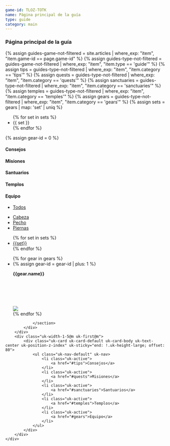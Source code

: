 ```yaml
---
game-id: TLOZ-TOTK
name: Página principal de la guía
type: guide
category: main
---
```

<h3>Página principal de la guía</h3>
{% assign guides-game-not-filtered = site.articles | where_exp: "item", "item.game-id == page.game-id" %}
{% assign guides-type-not-filtered = guides-game-not-filtered | where_exp: "item", "item.type == 'guide'" %}
{% assign tips = guides-type-not-filtered | where_exp: "item", "item.category == 'tips'" %}
{% assign quests = guides-type-not-filtered | where_exp: "item", "item.category == 'quests'" %}
{% assign sanctuaries = guides-type-not-filtered | where_exp: "item", "item.category == 'sanctuaries'" %}
{% assign temples = guides-type-not-filtered | where_exp: "item", "item.category == 'temples'" %}
{% assign gears = guides-type-not-filtered | where_exp: "item", "item.category == 'gears'" %}
{% assign sets = gears | map: 'set' | uniq %}
<ul>
  {% for set in sets %}
    <li>{{ set }}</li>
  {% endfor %}
</ul>
{% assign gear-id = 0 %}
<div>
    <div class="uk-grid">
        <div class="uk-width-4-5@m uk-grid-small">
            <div>
                <h4 id="tips">Consejos</h4>
                <h4 id="quests">Misiones</h4>
                <h4 id="sanctuaries">Santuarios</h4>
                <h4 id="temples">Templos</h4>
                <section class="uk-margin-bottom">
                    <h4 id="gears">Equipo</h4>
                    <div uk-filter="target: .js-filter">
                        <div class="uk-grid-small uk-grid-divider uk-child-width-auto uk-margin-remove" uk-grid>
                            <div>
                                <ul class="uk-subnav uk-subnav-pill" uk-margin>
                                    <li class="uk-active" uk-filter-control><a href="#">Todos</a></li>
                                </ul>
                            </div>
                            <div>
                                <ul class="uk-subnav uk-subnav-pill uk-margin-small-top uk-margin-bottom">
                                    <li uk-filter-control="filter: [data-slot='head']; group: data-slot"><a href="#">Cabeza</a></li>
                                    <li uk-filter-control="filter: [data-slot='chest']; group: data-slot"><a href="#">Pecho</a></li>
                                    <li uk-filter-control="filter: [data-slot='legs']; group: data-slot"><a href="#">Piernas</a></li>
                                </ul>
                            </div>
                        </div>
                        <div class="uk-grid-small uk-grid-divider uk-child-width-auto" uk-grid>    
                            <div>
                                <ul class="uk-subnav uk-subnav-pill" uk-margin>
                                    {% for set in sets %}
                                        <li uk-filter-control="filter: [data-set='{{set}}']; group: data-set"><a href="#">{{set}}</a></li>
                                    {% endfor %}
                                </ul>
                            </div>
                        </div>
                        <ul class="js-filter uk-grid-small" uk-grid uk-scrollspy="cls: uk-animation-fade; target: .uk-card; delay: 500; repeat: false">
                            {% for gear in gears %}
                            <li class="uk-width-1-3@m" data-slot="{{gear.slot}}" data-set="{{gear.set}}">
                            {% assign gear-id = gear-id | plus: 1 %}
                                <div class="uk-card uk-card-default" uk-toggle="target: #gear-{{gear-id}}-body">
                                    <div class="uk-grid uk-padding-remove uk-grid-match">
                                        <div class="uk-width-3-4" style="height: 110px">
                                            <p class="uk-margin-remove uk-padding-small">
                                                <strong>{{gear.name}}</strong>
                                            </p>
                                        </div>
                                        <div class="uk-width-1-4 uk-card-media-right uk-cover-container">
                                                    <img src="{{gear.icon}}" uk-tooltip="{{gear.name}}" uk-cover>
                                            </div>
                                        </div> 
                                        <div id="gear-{{gear-id}}-body" class="uk-card-body  uk-padding-remove" hidden>
                                            <p class="uk-padding-small">
                                                {{gear.description}}
                                            </p>
                                            <p class="uk-padding-small">
                                                <strong>Adquisición:</strong> {{gear.adquisition}}
                                            </p>
                                            <table class="uk-table uk-table-divider uk-text-center uk-light uk-padding-small">
                                                <thead class="uk-dark">
                                                    <tr>
                                                        <th>
                                                            Nivel
                                                        </th>
                                                        <th>
                                                            Estadísticas
                                                        </th>
                                                        <th>
                                                            Materiales
                                                        </th>
                                                    </tr>
                                                </thead>
                                                <tbody>
                                                    <tr>
                                                        <td class="uk-background-primary">
                                                        </td>
                                                        <td class="uk-background-primary">
                                                            <img src="https://throyd.github.io/cruzzeta/images/tloz-totk/UI_Armor_Icon.png" width="16" height="16">  
                                                            {{gear.stats-level-0:}}
                                                        </td>
                                                        <td class="uk-background-primary">
                                                            {{gear.material-stats-level-0}}
                                                        </td>
                                                    </tr>
                                                    <tr>
                                                        <td class="uk-background-primary">
                                                            <img src="https://throyd.github.io/cruzzeta/images/tloz-totk/UI_Key_Item_Icon.png"  width="16" height="16">
                                                        </td>
                                                        <td class="uk-background-primary">
                                                            <img src="https://throyd.github.io/cruzzeta/images/tloz-totk/UI_Armor_Icon.png" width="16" height="16">  
                                                            {{gear.stats-level-1}}
                                                        </td>
                                                        <td class="uk-background-primary">
                                                            {% assign crude-materials = gear.materials-level-1  | split: ", "%}
                                                            {% for crude-material in crude-materials %}
                                                            {% assign baked-materials = crude-material | split: " x "%}
                                                                {% for material-id in baked-materials limit:1 %}
                                                                    {% assign materials = site.articles | where_exp: "item", "item.material-id == material-id" %} 
                                                                    {% for material in materials %}
                                                                        <img src="{{material.icon}}" alt="{{material.name}}" height="18" width="18" uk-tooltip="{{material.name}}">
                                                                        x
                                                                    {% endfor %}
                                                                {% endfor %}  
                                                                {% for quantity in baked-materials limit:1 offset: 1 %}
                                                                    {{quantity}} <br />
                                                                {% endfor %}  
                                                            {% endfor %}                                             
                                                        </td>
                                                    </tr>
                                                    <tr>
                                                        <td class="uk-background-primary">
                                                            <img src="https://throyd.github.io/cruzzeta/images/tloz-totk/UI_Key_Item_Icon.png"  width="16" height="16">
                                                            <img src="https://throyd.github.io/cruzzeta/images/tloz-totk/UI_Key_Item_Icon.png"  width="16" height="16">                                                    
                                                        </td>
                                                        <td class="uk-background-primary">
                                                            <img src="https://throyd.github.io/cruzzeta/images/tloz-totk/UI_Armor_Icon.png" width="16" height="16">  
                                                            {{gear.stats-level-2}}
                                                        </td>
                                                        <td class="uk-background-primary">
                                                            {% assign crude-materials = gear.materials-level-2  | split: ", "%}
                                                            {% for crude-material in crude-materials %}
                                                            {% assign baked-materials = crude-material | split: " x "%}
                                                                {% for material-id in baked-materials limit:1 %}
                                                                    {% assign materials = site.articles | where_exp: "item", "item.material-id == material-id" %} 
                                                                    {% for material in materials %}
                                                                        <img src="{{material.icon}}" alt="{{material.name}}" height="18" width="18" uk-tooltip="{{material.name}}">
                                                                        x
                                                                    {% endfor %}
                                                                {% endfor %}  
                                                                {% for quantity in baked-materials limit:1 offset: 1 %}
                                                                    {{quantity}} <br />
                                                                {% endfor %}  
                                                            {% endfor %}    
                                                        </td>
                                                    </tr>
                                                    <tr>
                                                        <td class="uk-background-primary">
                                                            <img src="https://throyd.github.io/cruzzeta/images/tloz-totk/UI_Key_Item_Icon.png"  width="16" height="16">
                                                            <img src="https://throyd.github.io/cruzzeta/images/tloz-totk/UI_Key_Item_Icon.png"  width="16" height="16">
                                                            <img src="https://throyd.github.io/cruzzeta/images/tloz-totk/UI_Key_Item_Icon.png"  width="16" height="16">
                                                        </td>
                                                        <td class="uk-background-primary">
                                                            <img src="https://throyd.github.io/cruzzeta/images/tloz-totk/UI_Armor_Icon.png" width="16" height="16">  
                                                            {{gear.stats-level-3}}
                                                        </td>
                                                        <td class="uk-background-primary">
                                                            {% assign crude-materials = gear.materials-level-3  | split: ", "%}
                                                            {% for crude-material in crude-materials %}
                                                            {% assign baked-materials = crude-material | split: " x "%}
                                                                {% for material-id in baked-materials limit:1 %}
                                                                    {% assign materials = site.articles | where_exp: "item", "item.material-id == material-id" %} 
                                                                    {% for material in materials %}
                                                                        <img src="{{material.icon}}" alt="{{material.name}}" height="18" width="18" uk-tooltip="{{material.name}}">
                                                                        x
                                                                    {% endfor %}
                                                                {% endfor %}  
                                                                {% for quantity in baked-materials limit:1 offset: 1 %}
                                                                    {{quantity}} <br />
                                                                {% endfor %}  
                                                            {% endfor %}    
                                                        </td>
                                                    </tr>                                           
                                                </tbody>
                                            </table>
                                        </div>
                                    </div>
                            </li>
                            {% endfor %}
                        </ul>




</div>






                </section>
            </div>
        </div>
        <div class="uk-width-1-5@m uk-first@m">
            <div class="uk-card uk-card-default uk-card-body uk-text-center uk-position-z-index" uk-sticky="end: !.uk-height-large; offset: 80">
                <ul class="uk-nav-default" uk-nav>
                    <li class="uk-active">
                        <a href="#tips">Consejos</a>
                    </li>
                    <li class="uk-active">
                        <a href="#quests">Misiones</a>
                    </li>
                    <li class="uk-active">
                        <a href="#sanctuaries">Santuarios</a>
                    </li>
                    <li class="uk-active">
                        <a href="#temples">Templos</a>
                    </li>
                    <li class="uk-active">
                        <a href="#gears">Equipo</a>
                    </li>
                </ul>
            </div>
        </div>
    </div>
</div>